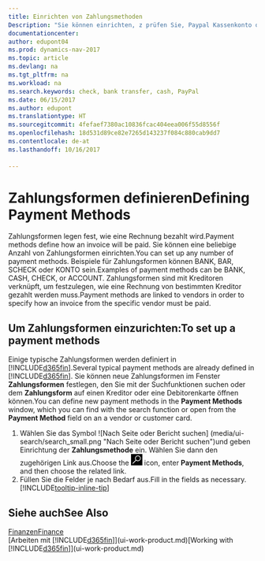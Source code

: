 ```yaml
---
title: Einrichten von Zahlungsmethoden
Description: "Sie können einrichten, z prüfen Sie, Paypal Kassenkonto oder Banküberweisung, um festzulegen, wie eine Rechnung bezahlt wird."
documentationcenter: 
author: edupont04
ms.prod: dynamics-nav-2017
ms.topic: article
ms.devlang: na
ms.tgt_pltfrm: na
ms.workload: na
ms.search.keywords: check, bank transfer, cash, PayPal
ms.date: 06/15/2017
ms.author: edupont
ms.translationtype: HT
ms.sourcegitcommit: 4fefaef7380ac10836fcac404eea006f55d8556f
ms.openlocfilehash: 18d531d89ce82e7265d143237f084c880cab9dd7
ms.contentlocale: de-at
ms.lasthandoff: 10/16/2017

---
```

# <a name="defining-payment-methods"></a><span data-ttu-id="95656-103">Zahlungsformen definieren</span><span class="sxs-lookup"><span data-stu-id="95656-103">Defining Payment Methods</span></span>
<span data-ttu-id="95656-104">Zahlungsformen legen fest, wie eine Rechnung bezahlt wird.</span><span class="sxs-lookup"><span data-stu-id="95656-104">Payment methods define how an invoice will be paid.</span></span> <span data-ttu-id="95656-105">Sie können eine beliebige Anzahl von Zahlungsformen einrichten.</span><span class="sxs-lookup"><span data-stu-id="95656-105">You can set up any number of payment methods.</span></span> <span data-ttu-id="95656-106">Beispiele für Zahlungsformen können BANK, BAR, SCHECK oder KONTO sein.</span><span class="sxs-lookup"><span data-stu-id="95656-106">Examples of payment methods can be BANK, CASH, CHECK, or ACCOUNT.</span></span>
<span data-ttu-id="95656-107">Zahlungsformen sind mit Kreditoren verknüpft, um festzulegen, wie eine Rechnung von bestimmten Kreditor gezahlt werden muss.</span><span class="sxs-lookup"><span data-stu-id="95656-107">Payment methods are linked to vendors in order to specify how an invoice from the specific vendor must be paid.</span></span>

## <a name="to-set-up-a-payment-methods"></a><span data-ttu-id="95656-108">Um Zahlungsformen einzurichten:</span><span class="sxs-lookup"><span data-stu-id="95656-108">To set up a payment methods</span></span>
<span data-ttu-id="95656-109">Einige typische Zahlungsformen werden definiert in [!INCLUDE[d365fin](includes/d365fin_md.md)].</span><span class="sxs-lookup"><span data-stu-id="95656-109">Several typical payment methods are already defined in [!INCLUDE[d365fin](includes/d365fin_md.md)].</span></span> <span data-ttu-id="95656-110">Sie können neue Zahlungsformen im Fenster **Zahlungsformen** festlegen, den Sie mit der Suchfunktionen suchen oder dem **Zahlungsform** auf einen Kreditor oder eine Debitorenkarte öffnen können.</span><span class="sxs-lookup"><span data-stu-id="95656-110">You can define new payment methods in the **Payment Methods** window, which you can find with the search function or open from the **Payment Method** field on an a vendor or customer card.</span></span>
1. <span data-ttu-id="95656-111">Wählen Sie das Symbol ![Nach Seite oder Bericht suchen] (media/ui-search/search_small.png "Nach Seite oder Bericht suchen")und geben Einrichtung der **Zahlungsmethode** ein. Wählen Sie dann den zugehörigen Link aus.</span><span class="sxs-lookup"><span data-stu-id="95656-111">Choose the ![Search for Page or Report](media/ui-search/search_small.png "Search for Page or Report icon") icon, enter **Payment Methods**, and then choose the related link.</span></span>
2. <span data-ttu-id="95656-112">Füllen Sie die Felder je nach Bedarf aus.</span><span class="sxs-lookup"><span data-stu-id="95656-112">Fill in the fields as necessary.</span></span> [!INCLUDE[tooltip-inline-tip](includes/tooltip-inline-tip_md.md)]

## <a name="see-also"></a><span data-ttu-id="95656-113">Siehe auch</span><span class="sxs-lookup"><span data-stu-id="95656-113">See Also</span></span>
[<span data-ttu-id="95656-114">Finanzen</span><span class="sxs-lookup"><span data-stu-id="95656-114">Finance</span></span>](finance.md)  
<span data-ttu-id="95656-115">[Arbeiten mit [!INCLUDE[d365fin](includes/d365fin_md.md)]](ui-work-product.md)</span><span class="sxs-lookup"><span data-stu-id="95656-115">[Working with [!INCLUDE[d365fin](includes/d365fin_md.md)]](ui-work-product.md)</span></span>  

